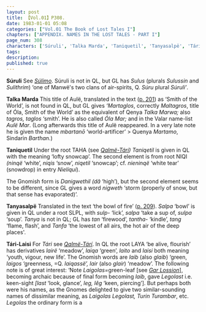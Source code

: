 ```yaml
---
layout: post
title: 【Vol.01】P308.
date: 1983-01-01 05:08
categories: ["Vol.01 The Book of Lost Tales I"]
chapters: ["APPENDIX. NAMES IN THE LOST TALES - PART I"]
page_num: 308
characters: ['Súruli', 'Talka Marda', 'Taniquetil', 'Tanyasalpë', 'Tári-Laisi', 'Legolas']
tags: 
description: 
published: true
---
```


<B>Súruli</B>  See <I>[Súlimo]({{site.baseurl}}/characters#Súlimo)</I>. Súruli is not in QL, but GL has <I>Sulus</I> (plurals <I>Sulussin</I> and <I>Sulithrim</I>) ‘one of Manwë's two clans of air-spirits, Q. <I>Súru</I> plural <I>Súruli’</I>.

<B>Talka Marda</B> This title of Aulë, translated in the text ([p. 201]({{site.baseurl}}/vol01-p201)) as ‘Smith of the World’, is not found in QL, but GL gives <I>‘Martaglos</I>, correctly <I>Maltagros</I>, title of Óla, Smith of the World’ as the equivalent of Qenya <I>Talka Marwa;</I> also <I>tagros, taglos</I> ‘smith’. He is also called <I>Óla Mar;</I> and in the Valar name-list <I>Aulë Mar</I>. (Long afterwards this title of Aulë reappeared. In a very late note he is given the name <I>mbartanō</I> ‘world-artificer’ > Quenya <I>Martamo</I>, Sindarin <I>Barthan.</I>)

<B>Taniquetil</B>  Under the root TAHA (see <I>[Qalmë-Tárí]({{site.baseurl}}/characters#Qalmë-Tárí)) Taniqetil</I> is given in QL with the meaning ‘lofty snowcap’. The second element is from root NIQI <I>(ninqë</I> ‘white’, <I>niqis</I> ‘snow’, <I>niqetil</I> ‘snowcap’; cf. <I>nieninqë</I> ‘white tear’ (snowdrop) in entry <I>Nielíqui</I>).

The Gnomish form is <I>Danigwethil (dâ</I> ‘high’), but the second element seems to be different, since GL gives a word <I>nigweth</I> ‘storm (properly of snow, but that sense has evaporated)’.

<B>Tanyasalpë</B>  Translated in the text ‘the bowl of fire’ ([p. 209]({{site.baseurl}}/vol01-p209)). <I>Salpa</I> ‘bowl’ is given in QL under a root SLPL, with <I>sulp-</I> ‘lick’, <I>salpa</I> ‘take a sup of, <I>sulpa</I> ‘soup’. <I>Tanya</I> is not in QL; GL has <I>tan</I> ‘firewood’, <I>tantha-</I> ‘kindle’, <I>tang</I> ‘flame, flash’, and <I>Tanfa</I> ‘the lowest of all airs, the hot air of the deep places'.

<B>Tári-Laisi</B>   For <I>Tári</I> see <I>[Qalmë-Tárí]({{site.baseurl}}/characters#Qalmë-Tárí)</I>. In QL the root LAYA ‘be alive, flourish’ has derivatives <I>lairë</I> ‘meadow’, <I>laiqa</I> ‘green’, <I>laito</I> and <I>laisi</I> both meaning ‘youth, vigour, new life’. The Gnomish words are <I>laib</I> (also <I>glaib</I>) ‘green, <I>laigos</I> ‘greenness, =Q. <I>laiqassë’, lair</I> (also <I>glair</I>) ‘meadow’. The following note is of great interest: ‘Note <I>Laigolas=</I>green-leaf [see <I>[Gar Lossion]({{site.baseurl}}/characters#Gar%20Lossion)</I>]<I></I>, becoming archaic because of final form becoming <I>laib</I>, gave <I>Legolast</I> i.e. keen-sight <I>[last</I> ‘look, glance’, <I>leg, lêg</I> ‘keen, piercing’]. But perhaps both were his names, as the Gnomes delighted to give two similar-sounding names of dissimilar meaning, as <I>Laigolas Legolast, Turin Turambar</I>, etc. <I>Legolas</I> the ordinary form is a


